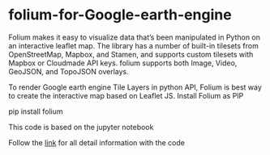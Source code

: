 # folium-for-Google-earth-engine
Folium makes it easy to visualize data that’s been manipulated in Python on an interactive leaflet map. The library has a number of built-in tilesets from OpenStreetMap, Mapbox, and Stamen, and supports custom tilesets with Mapbox or Cloudmade API keys. folium  supports both Image, Video, GeoJSON, and TopoJSON overlays.

To render Google earth engine Tile Layers in python API, Folium is best way to create the interactive map based on Leaflet JS. Install Folium as PIP

pip install folium

This code is based on the jupyter notebook

Follow the <a href = "https://bikeshbade.com.np/tutorials/Detail/?title=Beginner%20guide%20to%20python%20Folium%20module%20to%20integrate%20google%20earth%20engine&code=8" target = "_balnk">link</a> for all detail information with the code

